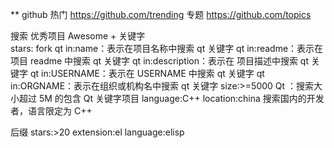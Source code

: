 ** github
  热门  https://github.com/trending
  专题 https://github.com/topics

  搜索
  优秀项目  Awesome + 关键字  
  stars: fork
  qt in:name：表示在项目名称中搜索 qt 关键字
  qt in:readme：表示在项目 readme 中搜索 qt 关键字
  qt in:description：表示在 项目描述中搜索 qt 关键字
  qt in:USERNAME：表示在 USERNAME 中搜索 qt 关键字
  qt in:ORGNAME：表示在组织或机构名中搜索 qt 关键字
  size:>=5000 Qt ：搜索大小超过 5M 的包含 Qt 关键字项目
  language:C++ location:china 搜索国内的开发者，语言限定为 C++

  后缀
  stars:>20 extension:el language:elisp
